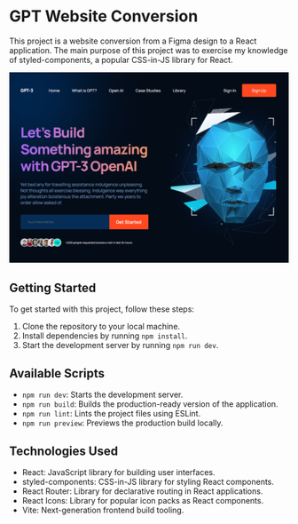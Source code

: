 
# GPT Website Conversion

This project is a website conversion from a Figma design to a React application. The main purpose of this project was to exercise my knowledge of styled-components, a popular CSS-in-JS library for React.

![GPT-3](https://github.com/brysah/gpt/blob/62a358f2f6e3f80c05b2b515606a7f6d27b98dbe/share-img.png)

## Getting Started

To get started with this project, follow these steps:

1.  Clone the repository to your local machine.
2.  Install dependencies by running `npm install`.
3.  Start the development server by running `npm run dev`. 

## Available Scripts

-   `npm run dev`: Starts the development server.
-   `npm run build`: Builds the production-ready version of the application.
-   `npm run lint`: Lints the project files using ESLint.
-   `npm run preview`: Previews the production build locally.

## Technologies Used

-   React: JavaScript library for building user interfaces.
-   styled-components: CSS-in-JS library for styling React components.
-   React Router: Library for declarative routing in React applications.
-   React Icons: Library for popular icon packs as React components.
-   Vite: Next-generation frontend build tooling.
